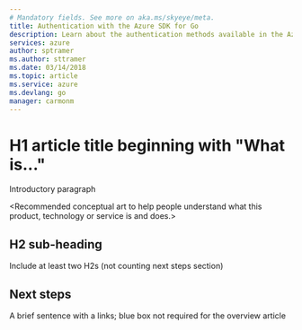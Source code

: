 ```yaml
---
# Mandatory fields. See more on aka.ms/skyeye/meta.
title: Authentication with the Azure SDK for Go
description: Learn about the authentication methods available in the Azure SDK for Go and how to use them.
services: azure
author: sptramer
ms.author: sttramer
ms.date: 03/14/2018
ms.topic: article
ms.service: azure
ms.devlang: go
manager: carmonm
---
```

# H1 article title beginning with "What is..."
Introductory paragraph

<Recommended conceptual art to help people understand what this product, technology or service is and does.>

## H2 sub-heading
Include at least two H2s (not counting next steps section)

## Next steps
A brief sentence with a links; blue box not required for the overview article

